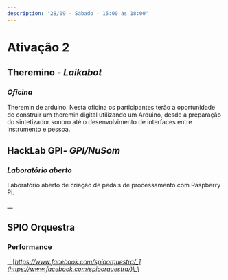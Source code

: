 ```yaml
---
description: '28/09 - Sábado - 15:00 às 18:00'
---
```


# Ativação 2

## **Theremino** _- Laikabot_

### _Oficina_

Theremin de arduino. Nesta oficina os participantes terão a oportunidade de construir um theremin digital utilizando um Arduino, desde a preparação do sintetizador sonoro até o desenvolvimento de interfaces entre instrumento e pessoa.

## **HackLab GPI**_- GPI/NuSom_

### _Laboratório aberto_ 

Laboratório aberto de criação de pedais de processamento com Raspberry Pi.

\_\_

## **SPIO Orquestra**​

### Performance

\_\_[_https://www.facebook.com/spioorquestra/_](https://www.facebook.com/spioorquestra/)\_\_

